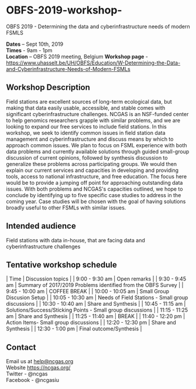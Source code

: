 # OBFS-2019-workshop-
OBFS 2019 - Determining the data and cyberinfrastructure needs of modern FSMLS

**Dates** – Sept 10th, 2019 \
**Times** - 9am - 1pm \
**Location** – OBFS 2019 meeting, Belgium
**Workshop page** - https://www.uhasselt.be/UH/OBFS/Education/W-Determining-the-Data-and-Cyberinfrastructure-Needs-of-Modern-FSMLs

## Workshop Description
Field stations are excellent sources of long-term ecological data, but making that data easily usable, accessible, and stable comes with significant cyberinfrastructure challenges. NCGAS is an NSF-funded center to help genomics researchers grapple with similar problems, and we are looking to expand our free services to include field stations. In this workshop, we seek to identify common issues in field station data management and cyberinfrastructure and discuss means by which to approach common issues. We plan to focus on FSML experience with both data problems and currently available solutions through guided small-group discussion of current opinions, followed by synthesis discussion to generalize these problems across participating groups. We would then explain our current services and capacities in developing and providing tools, access to national infrastructure, and free education. The focus here would be to provide a jumping off point for approaching outstanding data issues. With both problems and NCGAS's capacities outlined, we hope to conclude by identifying up to five specific case studies to address in the coming year. Case studies will be chosen with the goal of having solutions broadly useful to other FSMLs with similar issues.

## Intended audience 
Field stations with data in-house, that are facing data and cyberinfrastructure challenges

## Tentative workshop schedule 
|  Time             | Discussion topics |
| 9:00 - 9:30 am    | Open remarks      |
| 9:30 - 9:45 am    | Summary of 2017/2019 Problems identified from the OBFS Survey |
| 9:45 - 10:00 am   | COFFEE BREAK     |
| 10:00 - 10:05 am  | Small Group Discusion Setup |
| 10:05 - 10:30 am  | Needs of Field Stations - Small group discussions |
| 10:30 - 10:40 am  | Share and Synthesis |
| 10:45 - 11:15 am  | Solutions/Success/Sticking Points - Small group discussions |
| 11:15 - 11:25 am  | Share and Synthesis |
| 11:25 - 11:40 am  | BREAK               |
| 11:40 - 12:20 pm  | Action Items- Small group discussions |
| 12:20 - 12:30 pm  | Share and Synthesis |
| 12:30 - 1:00 pm   | Final outcome/Synthesis |

## Contact
Email us at help@ncgas.org  \
Website https://ncgas.org/ \
Twitter - @ncgas \
Facebook - @ncgasiu
